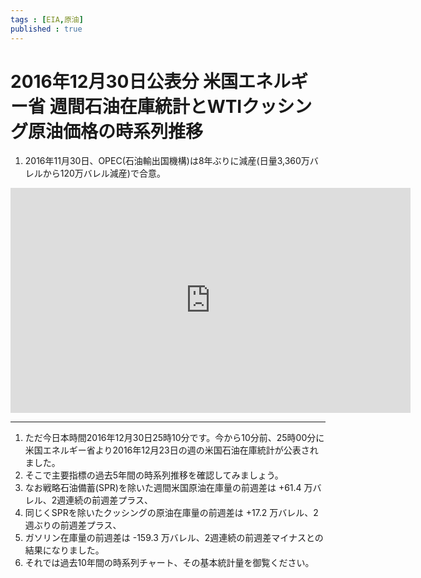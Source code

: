 ```yaml
--- 
tags : [EIA,原油] 
published : true
---
```


# 2016年12月30日公表分 米国エネルギー省 週間石油在庫統計とWTIクッシング原油価格の時系列推移

1. 2016年11月30日、OPEC(石油輸出国機構)は8年ぶりに減産(日量3,360万バレルから120万バレル減産)で合意。

<iframe width="640" height="360" src="https://www.youtube.com/embed/TeIRPrN9Rmg?rel=0" frameborder="0" allowfullscreen></iframe>

***

1. ただ今日本時間2016年12月30日25時10分です。今から10分前、25時00分に米国エネルギー省より2016年12月23日の週の米国石油在庫統計が公表されました。
1. そこで主要指標の過去5年間の時系列推移を確認してみましょう。
1. なお戦略石油備蓄(SPR)を除いた週間米国原油在庫量の前週差は +61.4 万バレル、2週連続の前週差プラス、
1. 同じくSPRを除いたクッシングの原油在庫量の前週差は  +17.2 万バレル、2週ぶりの前週差プラス、
1. ガソリン在庫量の前週差は -159.3 万バレル、2週連続の前週差マイナスとの結果になりました。
1. それでは過去10年間の時系列チャート、その基本統計量を御覧ください。


